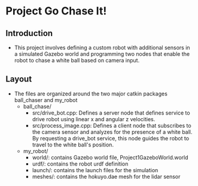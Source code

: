 # Project Go Chase It!

## Introduction
* This project involves defining a custom robot with additional sensors in a simulated Gazebo world and programming two nodes that enable the robot to chase a white ball based on camera input.

## Layout
* The files are organized around the two major catkin packages ball_chaser and my_robot
  * ball_chase/
    * src/drive_bot.cpp: Defines a server node that defines service to drive robot using linear x and angular z velocities.
    * src/process_image.cpp: Defines a client node that subscribes to the camera sensor and analyzes for the presence of a white ball. By requesting a drive_bot service, this node guides the robot to travel to the white ball's position.
  * my_robot/ 
    * world/: contains Gazebo world file, Project1GazeboWorld.world
    * urdf/: contains the robot urdf definition
    * launch/: contains the launch files for the simulation
    * meshes/: contains the hokuyo.dae mesh for the lidar sensor
    
 
  
 
